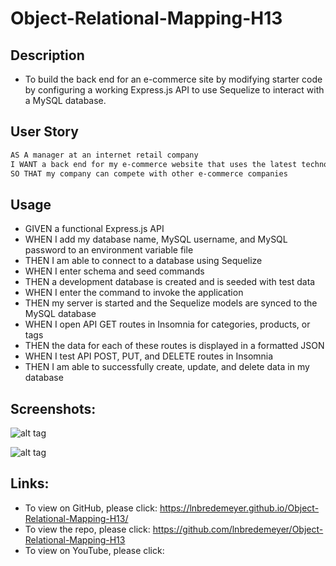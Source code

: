 # Object-Relational-Mapping-H13

## Description
* To build the back end for an e-commerce site by modifying starter code by configuring a working Express.js API to use Sequelize to interact with a MySQL database.

## User Story
```md
AS A manager at an internet retail company
I WANT a back end for my e-commerce website that uses the latest technologies
SO THAT my company can compete with other e-commerce companies
```

## Usage

* GIVEN a functional Express.js API
* WHEN I add my database name, MySQL username, and MySQL password to an environment variable file
* THEN I am able to connect to a database using Sequelize
* WHEN I enter schema and seed commands
* THEN a development database is created and is seeded with test data
* WHEN I enter the command to invoke the application
* THEN my server is started and the Sequelize models are synced to the MySQL database
* WHEN I open API GET routes in Insomnia for categories, products, or tags
* THEN the data for each of these routes is displayed in a formatted JSON
* WHEN I test API POST, PUT, and DELETE routes in Insomnia
* THEN I am able to successfully create, update, and delete data in my database

## Screenshots:
![alt tag]( "screenshot")

![alt tag]( "screenshot")

## Links:
* To view on GitHub, please click: https://lnbredemeyer.github.io/Object-Relational-Mapping-H13/
* To view the repo, please click: https://github.com/lnbredemeyer/Object-Relational-Mapping-H13
* To view on YouTube, please click: 
